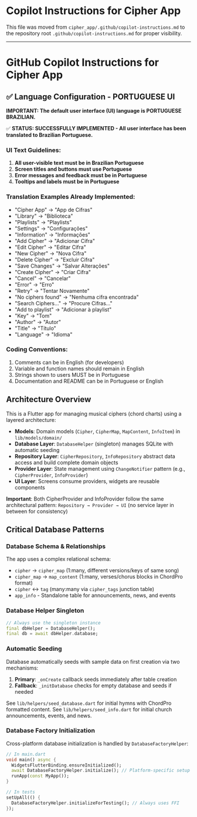# Copilot Instructions for Cipher App

This file was moved from `cipher_app/.github/copilot-instructions.md` to the repository root `.github/copilot-instructions.md` for proper visibility.

---

# GitHub Copilot Instructions for Cipher App

## ✅ Language Configuration - PORTUGUESE UI

**IMPORTANT: The default user interface (UI) language is PORTUGUESE BRAZILIAN.**

✅ **STATUS: SUCCESSFULLY IMPLEMENTED - All user interface has been translated to Brazilian Portuguese.**

### UI Text Guidelines:

1. **All user-visible text must be in Brazilian Portuguese**
2. **Screen titles and buttons must use Portuguese**
3. **Error messages and feedback must be in Portuguese**
4. **Tooltips and labels must be in Portuguese**

### Translation Examples Already Implemented:

- "Cipher App" → "App de Cifras"
- "Library" → "Biblioteca"
- "Playlists" → "Playlists"
- "Settings" → "Configurações"
- "Information" → "Informações"
- "Add Cipher" → "Adicionar Cifra"
- "Edit Cipher" → "Editar Cifra"
- "New Cipher" → "Nova Cifra"
- "Delete Cipher" → "Excluir Cifra"
- "Save Changes" → "Salvar Alterações"
- "Create Cipher" → "Criar Cifra"
- "Cancel" → "Cancelar"
- "Error" → "Erro"
- "Retry" → "Tentar Novamente"
- "No ciphers found" → "Nenhuma cifra encontrada"
- "Search Ciphers..." → "Procure Cifras..."
- "Add to playlist" → "Adicionar à playlist"
- "Key" → "Tom"
- "Author" → "Autor"
- "Title" → "Título"
- "Language" → "Idioma"

### Coding Conventions:

1. Comments can be in English (for developers)
2. Variable and function names should remain in English
3. Strings shown to users MUST be in Portuguese
4. Documentation and README can be in Portuguese or English

## Architecture Overview

This is a Flutter app for managing musical ciphers (chord charts) using a layered architecture:

- **Models**: Domain models (`Cipher`, `CipherMap`, `MapContent`, `InfoItem`) in `lib/models/domain/`
- **Database Layer**: `DatabaseHelper` (singleton) manages SQLite with automatic seeding
- **Repository Layer**: `CipherRepository`, `InfoRepository` abstract data access and build complete domain objects
- **Provider Layer**: State management using `ChangeNotifier` pattern (e.g., `CipherProvider`, `InfoProvider`)
- **UI Layer**: Screens consume providers, widgets are reusable components

**Important**: Both CipherProvider and InfoProvider follow the same architectural pattern:
`Repository → Provider → UI` (no service layer in between for consistency)

## Critical Database Patterns

### Database Schema & Relationships
The app uses a complex relational schema:
- `cipher` → `cipher_map` (1:many, different versions/keys of same song)
- `cipher_map` → `map_content` (1:many, verses/chorus blocks in ChordPro format)
- `cipher` ↔ `tag` (many:many via `cipher_tags` junction table)
- `app_info` - Standalone table for announcements, news, and events

### Database Helper Singleton
```dart
// Always use the singleton instance
final dbHelper = DatabaseHelper();
final db = await dbHelper.database;
```

### Automatic Seeding
Database automatically seeds with sample data on first creation via two mechanisms:
1. **Primary**: `_onCreate` callback seeds immediately after table creation
2. **Fallback**: `_initDatabase` checks for empty database and seeds if needed

See `lib/helpers/seed_database.dart` for initial hymns with ChordPro formatted content.
See `lib/helpers/seed_info.dart` for initial church announcements, events, and news.

### Database Factory Initialization
Cross-platform database initialization is handled by `DatabaseFactoryHelper`:

```dart
// In main.dart
void main() async {
  WidgetsFlutterBinding.ensureInitialized();
  await DatabaseFactoryHelper.initialize(); // Platform-specific setup
  runApp(const MyApp());
}

// In tests
setUpAll(() {
  DatabaseFactoryHelper.initializeForTesting(); // Always uses FFI
});
```

